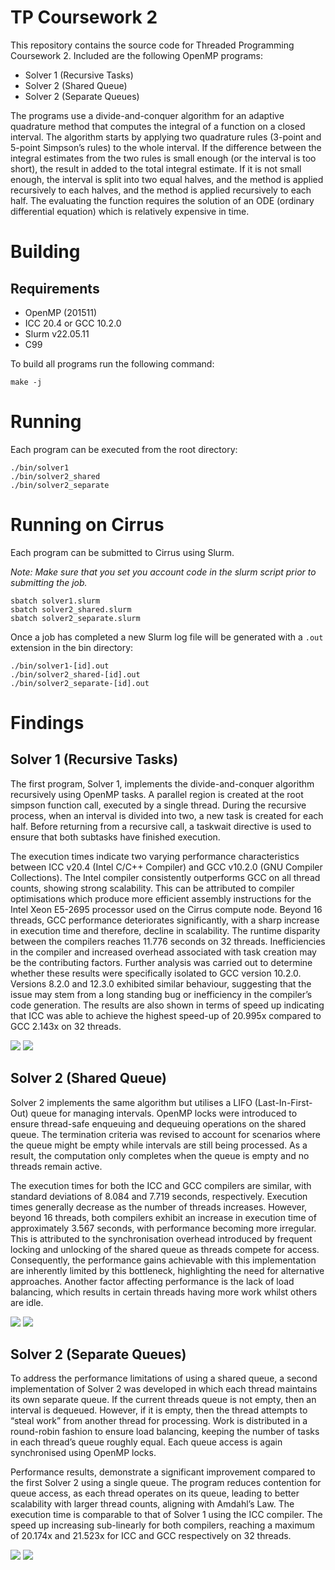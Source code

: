 # TP Coursework 2
This repository contains the source code for Threaded Programming Coursework 2. Included are the following OpenMP programs:
- Solver 1 (Recursive Tasks)
- Solver 2 (Shared Queue)
- Solver 2 (Separate Queues)

The programs use a divide-and-conquer algorithm for an adaptive quadrature method that computes the integral of a function on a closed interval.  The
algorithm starts by applying two quadrature rules (3-point and 5-point Simpson’s
rules) to the whole interval. If the difference between the integral estimates from
the two rules is small enough (or the interval is too short), the result in added to
the total integral estimate. If it is not small enough, the interval is split into two
equal halves, and the method is applied recursively to each halves, and the method is applied recursively to each half. The evaluating the function requires the solution of an ODE (ordinary differential equation) which is relatively expensive in time.

# Building

## Requirements
- OpenMP (201511)
- ICC 20.4 or GCC 10.2.0
- Slurm v22.05.11
- C99


To build all programs run the following command:
```
make -j
```

# Running
Each program can be executed from the root directory:
```
./bin/solver1
./bin/solver2_shared
./bin/solver2_separate
```

# Running on Cirrus
Each program can be submitted to Cirrus using Slurm.

*Note: Make sure that you set you account code in the slurm script prior to submitting the job.*

```
sbatch solver1.slurm
sbatch solver2_shared.slurm
sbatch solver2_separate.slurm
```

Once a job has completed a new Slurm log file will be generated with a ```.out``` extension in the bin directory:
```
./bin/solver1-[id].out
./bin/solver2_shared-[id].out
./bin/solver2_separate-[id].out
```

# Findings

## Solver 1 (Recursive Tasks)
The first program, Solver 1, implements the divide-and-conquer algorithm recursively using OpenMP tasks. A parallel region is created at the root simpson function call, executed by a single thread. During the recursive process, when an interval is divided into two, a new task is created for each half. Before returning from a recursive call, a taskwait directive is used to ensure that both subtasks have finished execution.

The execution times indicate two varying performance characteristics between ICC v20.4 (Intel C/C++ Compiler) and GCC v10.2.0 (GNU Compiler Collections). The Intel compiler consistently outperforms GCC on all thread counts, showing strong scalability. This can be attributed to compiler optimisations which produce more efficient assembly instructions for the Intel Xeon E5-2695 processor used on the Cirrus compute node. Beyond 16 threads, GCC performance deteriorates significantly, with a sharp increase in execution time and therefore, decline in scalability. The runtime disparity between the compilers reaches 11.776 seconds on 32 threads. Inefficiencies in the compiler and increased overhead associated with task creation may be the contributing factors. Further analysis was carried out to determine whether these results were specifically isolated to GCC version 10.2.0. Versions 8.2.0 and 12.3.0 exhibited similar behaviour, suggesting that the issue may stem from a long standing bug or inefficiency in the compiler’s code generation. The results are also shown in terms of speed up indicating that ICC was able to achieve the highest speed-up of 20.995x compared to GCC 2.143x on 32 threads.

![](.git_assets/solver_1_execution_time.jpg)
![](.git_assets/solver_1_speed_up.jpg)

## Solver 2 (Shared Queue)

Solver 2 implements the same algorithm but utilises a LIFO (Last-In-First-Out) queue for managing intervals. OpenMP locks were introduced to ensure thread-safe enqueuing and dequeuing operations on the shared queue. The termination criteria was revised to account for scenarios where the queue might be empty while intervals are still being processed. As a result, the computation only completes when the queue is empty and no threads remain active.

The execution times for both the ICC and GCC compilers are similar, with standard deviations of 8.084 and 7.719 seconds, respectively. Execution times generally decrease as the number of threads increases. However, beyond 16 threads, both compilers exhibit an increase in execution time of approximately 3.567 seconds, with performance becoming more irregular. This is attributed to the synchronisation overhead introduced by frequent locking and unlocking of the shared queue as threads compete for access. Consequently, the performance gains achievable with this implementation are inherently limited by this bottleneck, highlighting the need for alternative approaches. Another factor affecting performance is the lack of load balancing, which results in certain threads having more work whilst others are idle.

![](.git_assets/solver_2_1_execution_time.jpg)
![](.git_assets/solver_2_1_speed_up.jpg)

## Solver 2 (Separate Queues)

To address the performance limitations of using a shared queue, a second implementation of Solver 2 was developed in which each thread maintains its own separate queue. If the current threads queue is not empty, then an interval is dequeued. However, if it is empty, then the thread attempts to “steal work” from another thread for processing. Work is distributed in a round-robin fashion to ensure load balancing, keeping the number of tasks in each thread’s queue roughly equal. Each queue access is again synchronised using OpenMP locks.

Performance results, demonstrate a significant improvement compared to the first Solver 2 using a single queue. The program reduces contention for queue access, as each thread operates on its queue, leading to better scalability with larger thread counts, aligning with Amdahl’s Law. The execution time is comparable to that of Solver 1 using the ICC compiler. The speed up increasing sub-linearly for both compilers, reaching a maximum of 20.174x and 21.523x for ICC and GCC respectively on 32 threads.

![](.git_assets/solver_2_2_execution_time.jpg)
![](.git_assets/solver_2_2_speed_up.jpg)
